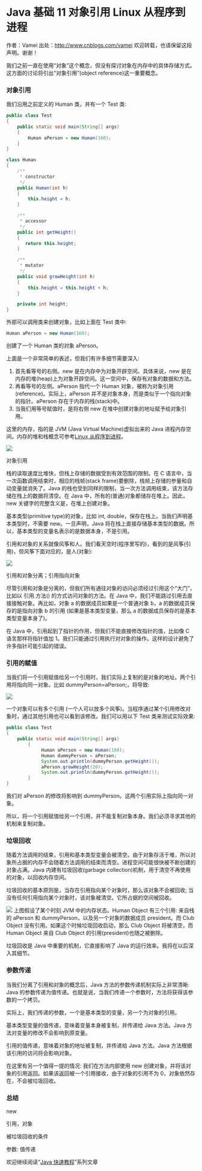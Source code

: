 # Java 基础 11 对象引用 Linux 从程序到进程

作者：Vamei 出处：http://www.cnblogs.com/vamei 欢迎转载，也请保留这段声明。谢谢！

我们之前一直在使用“对象”这个概念，但没有探讨对象在内存中的具体存储方式。这方面的讨论将引出“对象引用”(object reference)这一重要概念。

### 对象引用

我们沿用之前定义的 Human 类，并有一个 Test 类:

```java
public class Test
{
    public static void main(String[] args)
    {
        Human aPerson = new Human(160);                 
    }
}

class Human
{   
    /**
     * constructor
     */
    public Human(int h)
    {
        this.height = h;
    }

    /**
     * accessor
     */
    public int getHeight()
    {
       return this.height;
    }

    /**
     * mutator
     */
    public void growHeight(int h)
    {
        this.height = this.height + h;
    }

    private int height;
}
```

外部可以调用类来创建对象，比如上面在 Test 类中:

```java
Human aPerson = new Human(160);
```

创建了一个 Human 类的对象 aPerson。

上面是一个非常简单的表述，但我们有许多细节需要深入:

1.  首先看等号的右侧。new 是在内存中为对象开辟空间。具体来说，new 是在内存的堆(heap)上为对象开辟空间。这一空间中，保存有对象的数据和方法。
2.  再看等号的左侧。aPerson 指代一个 Human 对象，被称为对象引用(reference)。实际上，aPerson 并不是对象本身，而是类似于一个指向对象的指针。aPerson 存在于内存的栈(stack)中。
3.  当我们用等号赋值时，是将右侧 new 在堆中创建对象的地址赋予给对象引用。

这里的内存，指的是 JVM (Java Virtual Machine)虚拟出来的 Java 进程内存空间。内存的堆和栈概念可参考[Linux 从程序到进程](http://www.cnblogs.com/vamei/archive/2012/10/09/2715388.html)。

![](img/831a64b2d84889a7a6f16f65529fae07.jpg)

对象引用

栈的读取速度比堆快，但栈上存储的数据受到有效范围的限制。在 C 语言中，当一次函数调用结束时，相应的栈帧(stack frame)要删除，栈帧上存储的参量和自动变量就消失了。Java 的栈也受到同样的限制，当一次方法调用结束，该方法存储在栈上的数据将清空。在 Java 中，所有的(普通)对象都储存在堆上。因此，new 关键字的完整含义是，在堆上创建对象。

基本类型(primitive type)的对象，比如 int, double，保存在栈上。当我们声明基本类型时，不需要 new。一旦声明，Java 将在栈上直接存储基本类型的数据。所以，基本类型的变量名表示的是数据本身，不是引用。

引用和对象的关系就像风筝和人。我们看天空时(程序里写的)，看到的是风筝(引用)，但风筝下面对应的，是人(对象):

![](img/30f5099b25bc304d1ef720793618a6fb.jpg)

引用和对象分离；引用指向对象

尽管引用和对象是分离的，但我们所有通往对象的访问必须经过引用这个“大门”，比如以 引用.方法() 的方式访问对象的方法。在 Java 中，我们不能跳过引用去直接接触对象。再比如，对象 a 的数据成员如果是一个普通对象 b，a 的数据成员保存的是指向对象 b 的引用 (如果是基本类型变量，那么 a 的数据成员保存的是基本类型变量本身了)。

在 Java 中，引用起到了指针的作用，但我们不能直接修改指针的值，比如像 C 语言那样将指针值加 1。我们只能通过引用执行对对象的操作。这样的设计避免了许多指针可能引起的错误。

### 引用的赋值

当我们将一个引用赋值给另一个引用时，我们实际上复制的是对象的地址。两个引用将指向同一对象。比如 dummyPerson=aPerson;，将导致:

![](img/f70848451ba352b4dfdf16fad9960710.jpg)

一个对象可以有多个引用 (一个人可以放多个风筝)。当程序通过某个引用修改对象时，通过其他引用也可以看到该修改。我们可以用以下 Test 类来测试实际效果:

```java
public class Test
{
    public static void main(String[] args)
        {
             Human aPerson = new Human(160);
             Human dummyPerson = aPerson;
             System.out.println(dummyPerson.getHeight());
             aPerson.growHeight(20);
             System.out.println(dummyPerson.getHeight());
        }
}
```

我们对 aPerson 的修改将影响到 dummyPerson。这两个引用实际上指向同一对象。

所以，将一个引用赋值给另一个引用，并不能复制对象本身。我们必须寻求其他的机制来复制对象。

### 垃圾回收

随着方法调用的结束，引用和基本类型变量会被清空。由于对象存活于堆，所以对象所占据的内存不会随着方法调用的结束而清空。进程空间可能很快被不断创建的对象占满。Java 内建有垃圾回收(garbage collection)机制，用于清空不再使用的对象，以回收内存空间。

垃圾回收的基本原则是，当存在引用指向某个对象时，那么该对象不会被回收; 当没有任何引用指向某个对象时，该对象被清空。它所占据的空间被回收。

![](img/045617bd2cb1c91c5749547500c2729d.jpg) 上图假设了某个时刻 JVM 中的内存状态。Human Object 有三个引用: 来自栈的 aPerson 和 dummyPerson，以及另一个对象的数据成员 president。而 Club Object 没有引用。如果这个时候垃圾回收启动，那么 Club Object 将被清空，而 Human Object 来自 Club Object 的引用(president)也随之被删除。

垃圾回收是 Java 中重要的机制，它直接影响了 Java 的运行效率。我将在以后深入其细节。

### 参数传递

当我们分离了引用和对象的概念后，Java 方法的参数传递机制实际上非常清晰: Java 的参数传递为值传递。也就是说，当我们传递一个参数时，方法将获得该参数的一个拷贝。

实际上，我们传递的参数，一个是基本类型的变量，另一个为对象的引用。

基本类型变量的值传递，意味着变量本身被复制，并传递给 Java 方法。Java 方法对变量的修改不会影响到原变量。

引用的值传递，意味着对象的地址被复制，并传递给 Java 方法。Java 方法根据该引用的访问将会影响对象。

在这里有另一个值得一提的情况: 我们在方法内部使用 new 创建对象，并将该对象的引用返回。如果该返回被一个引用接收，由于对象的引用不为 0，对象依然存在，不会被垃圾回收。

### 总结

new

引用，对象

被垃圾回收的条件

参数: 值传递

欢迎继续阅读“[Java 快速教程](http://www.cnblogs.com/vamei/archive/2013/03/31/2991531.html)”系列文章